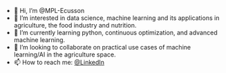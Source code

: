 - 👋 Hi, I’m @MPL-Ecusson
- 👀 I’m interested in data science, machine learning and its applications in agriculture, the food industry and nutrition. 
- 🌱 I’m currently learning python, continuous optimization, and advanced machine learning.
- 💞️ I’m looking to collaborate on practical use cases of machine learning/AI in the agriculture space. 
- 📫 How to reach me: [@LinkedIn]([linkedin.com/in/jeremy-schwartzbord-aa2b00a7])

<!---
MPL-Ecusson/MPL-Ecusson is a ✨ special ✨ repository because its `README.md` (this file) appears on your GitHub profile.
You can click the Preview link to take a look at your changes.
--->
